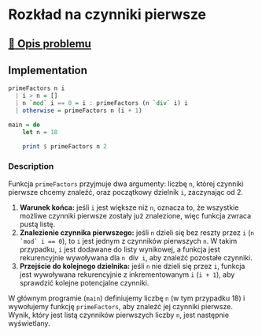 # Rozkład na czynniki pierwsze

## [:link: Opis problemu](../../../../algorithms/integers/prime-factors.md)

## Implementation

```haskell linenums="1"
primeFactors n i
  | i > n = []
  | n `mod` i == 0 = i : primeFactors (n `div` i) i
  | otherwise = primeFactors n (i + 1)

main = do
    let n = 18

    print $ primeFactors n 2
```

### Description

Funkcja `primeFactors` przyjmuje dwa argumenty: liczbę `n`, której czynniki pierwsze chcemy znaleźć, oraz początkowy dzielnik `i`, zaczynając od 2.

1. **Warunek końca:** jeśli `i` jest większe niż `n`, oznacza to, że wszystkie możliwe czynniki pierwsze zostały już znalezione, więc funkcja zwraca pustą listę.
2. **Znalezienie czynnika pierwszego:** jeśli `n` dzieli się bez reszty przez `i` (``n `mod` i == 0``), to `i` jest jednym z czynników pierwszych `n`. W takim przypadku, `i` jest dodawane do listy wynikowej, a funkcja jest rekurencyjnie wywoływana dla `n `div` i`, aby znaleźć pozostałe czynniki.
3. **Przejście do kolejnego dzielnika:** jeśli `n` nie dzieli się przez `i`, funkcja jest wywoływana rekurencyjnie z inkrementowanym `i` (`i + 1`), aby sprawdzić kolejne potencjalne czynniki.

W głównym programie (`main`) definiujemy liczbę `n` (w tym przypadku 18) i wywołujemy funkcję `primeFactors`, aby znaleźć jej czynniki pierwsze. Wynik, który jest listą czynników pierwszych liczby `n`, jest następnie wyświetlany.
